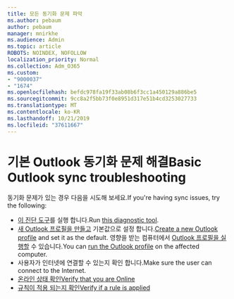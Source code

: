 ```yaml
---
title: 모든 동기화 문제 파악
ms.author: pebaum
author: pebaum
manager: mnirkhe
ms.audience: Admin
ms.topic: article
ROBOTS: NOINDEX, NOFOLLOW
localization_priority: Normal
ms.collection: Adm_O365
ms.custom:
- "9000037"
- "1674"
ms.openlocfilehash: befdc978fa19f33ab08b6f3cc1a450129a886be5
ms.sourcegitcommit: 9cc8a2f5bb73f0e8951d317e51b4cd3253027733
ms.translationtype: MT
ms.contentlocale: ko-KR
ms.lasthandoff: 10/21/2019
ms.locfileid: "37611667"
---
```

# <a name="basic-outlook-sync-troubleshooting"></a><span data-ttu-id="c8291-102">기본 Outlook 동기화 문제 해결</span><span class="sxs-lookup"><span data-stu-id="c8291-102">Basic Outlook sync troubleshooting</span></span>

<span data-ttu-id="c8291-103">동기화 문제가 있는 경우 다음을 시도해 보세요.</span><span class="sxs-lookup"><span data-stu-id="c8291-103">If you're having sync issues, try the following:</span></span>

- <span data-ttu-id="c8291-104">[이 진단 도구](https://aka.ms/sara-outlooksendreceive)를 실행 합니다.</span><span class="sxs-lookup"><span data-stu-id="c8291-104">Run [this diagnostic tool](https://aka.ms/sara-outlooksendreceive).</span></span>
- <span data-ttu-id="c8291-105">[새 Outlook 프로필을 만들고](https://support.office.com/article/f544c1ba-3352-4b3b-be0b-8d42a540459d) 기본값으로 설정 합니다.</span><span class="sxs-lookup"><span data-stu-id="c8291-105">[Create a new Outlook profile](https://support.office.com/article/f544c1ba-3352-4b3b-be0b-8d42a540459d) and set it as the default.</span></span> <span data-ttu-id="c8291-106">영향을 받는 컴퓨터에서 [Outlook 프로필을 실행할](https://aka.ms/SaRA-OutlookSetupProfile) 수 있습니다.</span><span class="sxs-lookup"><span data-stu-id="c8291-106">You can [run the Outlook profile](https://aka.ms/SaRA-OutlookSetupProfile) on the affected computer.</span></span>
- <span data-ttu-id="c8291-107">사용자가 인터넷에 연결할 수 있는지 확인 합니다.</span><span class="sxs-lookup"><span data-stu-id="c8291-107">Make sure the user can connect to the Internet.</span></span> 
- [<span data-ttu-id="c8291-108">온라인 상태 확인</span><span class="sxs-lookup"><span data-stu-id="c8291-108">Verify that you are Online</span></span>](https://support.office.com/article/2460e4a8-16c7-47fc-b204-b1549275aac9)
- [<span data-ttu-id="c8291-109">규칙이 적용 되는지 확인</span><span class="sxs-lookup"><span data-stu-id="c8291-109">Verify if a rule is applied</span></span>](https://support.office.com/article/C24F5DEA-9465-4DF4-AD17-A50704D66C59)